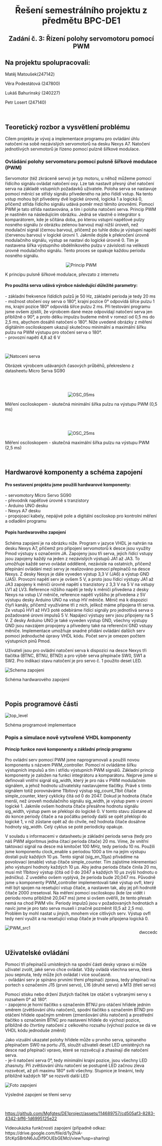 <h1 align="center"> Řešení semestrálního projektu z předmětu BPC-DE1</h1>
<h2 align="center">Zadání č. 3: Řízení polohy servomotoru pomocí PWM </h2>

<div>
  <h2>Na projektu spolupracovali:</h2>
  <p>Matěj Matoušek(247142)</p>
  <p>Věra Podestátová (247800)</p>
  <p>Lukáš Bahurinský (240227)</p>
  <p>Petr Losert (247140)</p>
</div>
<br>
<div>
  <p><h2>Teoretický rozbor a vysvětlení problému</h2></p>
  <p>Cílem projektu je vývoj a implementace programu pro ovládání úhlu natočení na sobě nezávislých servomotorů na desku Nexys A7. Natočení jednotlivých servmotorů je řízeno pomocí pulzně šířkové modulace.</p>
  <p><h3>Ovládání polohy servomotoru pomocí pulsně šířkové modulace (PWM)</h3></p>
  <p>Servomotor (též zkráceně servo) je typ motoru, u něhož můžeme pomocí řídícího signálu ovládat natočení osy. Lze tak nastavit přesný úhel natočení serva na základě vstupních požadavků uživatele. Poloha serva se nastavuje pomocí měnící se střídy signálu přivedeného na jeho řídídí vstup. Na tento vstup mohou být přivedeny dvě logické úrovně, logická 1 a logická 0, přičemž střída řídícího signálu udává poměr mezi těmito úrovněmi. Pomocí PWM je tato střída nastavována, a tím i poloha natočení serva. Princip PWM je nastíněn na následujícím obrázku. Jedná se vlastně o integrátor s komparátorem, kde je sčítána doba, po kterou vstupní napěťové pulzy nosného signálu (v obrázku zelenou barvou) mají nižší úroveň, než modulační signál (černou barvou), přičemž po tuhle dobu je výstupní napětí (červenou barvou) v logické úrovni 1. Jakmile dojde k překročení úrovně modulačního signálu, výstup se nastaví do logické úrovně 0. Tím je nastavena šířka výstupního obdélníkového pulzu v závislosti na velikosti úrovně modulačního signálu. Tento proces se opakuje každou periodu nosného signálu.</p>
   <div align="center"> 
     
   ![Princip PWM](https://github.com/Mgfgtes/DE1project/assets/114689757/677637af-a6d0-4ff2-9cb6-c7af3420bfb0)
   </div>  
   <p>K principu pulsně šířkové modulace, převzato z internetu</p> 
     
   
  
  <p><h4>Pro použitá serva udává výrobce následující důležité parametry:</h4>
  - základní frekvence řídídích pulzů je 50 Hz, základní perioda je tedy 20 ms <br>
  - možnost otočení osy serva o 180°, krajní pozice 0° odpovídá šířce pulzu 1 ms, krajní pozice 180° odpovídá šířce pulzu 2 ms. Při testování programu jsme ovšem zjistili, že výrobcem dané meze odpovídají natočení serva jen přibližně o 90°, a proto délku impulzu budeme měnit v romezí od 0,5 ms do 2,5 ms, abychom dosáhli natočení o 180°. Níže uvedené obrázky z měření digitálním osciloskopem ukazují skutečnou minimální a maximální šířku pulzu na PWM výstupu pro otočení serva o 180°.<br>
  - provozní napětí 4,8 až 6 V</p>
<br>

  ![Natoceni serva](https://github.com/Mgfgtes/DE1project/assets/114689757/0d093c4b-1b02-4a41-9426-395c6ebf445d)
<p>Obrázek výrobcem udávaných časových průběhů, překresleno z datasheetu Micro Serva SG90</p> 
<br>
<br>
<div align="center">
  
![OSC_05ms](https://github.com/Mgfgtes/DE1project/assets/114689757/449af7f4-e191-4de7-b51b-0d16f925fdef)
</div>
<p>Měření osciloskopem - skutečná minimální šířka pulzu na výstupu PWM (0,5 ms)</p> 
<br>
<br>
<div align="center">
  
![OSC_25ms](https://github.com/Mgfgtes/DE1project/assets/114689757/6e94a501-7177-4582-ae4e-6e2f9585e5c0)
</div>
<p>Měření osciloskopem - skutečná maximální šířka pulzu na výstupu PWM (2,5 ms)</p>
</div>
<br>
<div>

  <p><h2>Hardwarové komponenty a schéma zapojení</h2></p>
  <p><h4>Pro sestavení projektu jsme použili hardwarové komponenty:</h4>
  - servomotory Micro Servo SG90 <br>
  - převodník napěťové úrovně s tranzistory <br> 
  - Arduino UNO desku <br>
  - Nexys A7 desku <br>
  - propojoací kabely, nepájivé pole a digitální osciloskop pro kontrolní měření a odladění programu</p>
  <p><h4>Popis hardwarového zapojení</h4>
Schéma zapojení je na obrázku níže. Program v jazyce VHDL je nahrán na desku Nexys A7, přičemž pro připojení servomotorů k desce jsou využity Pmod výstupy s označením JA. Zapojeny jsou tři serva, jejich řídící vstupy jsou zapojeny každý na jeden z nezávislých výstupů JA1 až JA3. To umožňuje každé servo ovládat odděleně, nezávisle na ostatních, přičemž přepínání ovládání mezi servy je realizováno pomocí přepínačů na desce Nexys. Z desky Nexys je dále vyveden výstup 3,3 V (JA6) a výstup GND (JA5). Provozní napětí serv je ovšem 5 V, a proto jsou řídící výstupy JA1 až JA3 zapojeny k měniči úrovně napětí s tranzistory z 3,3 V na 5 V na vstupy LV1 až LV3. Reference nižšího napětí je tedy k měniči přivedena z desky Nexys na vstup LV měniče, reference napětí vyššího je přivedena z 5V výstupu desky Arduino UNO na vstup HV měniče. Měnič má k dispozici čtyři kanály, přičemž využíváme tři z nich, jelikož máme připojena tři serva. Ze vstupů HV1 až HV3 poté odebíráme řídící signály pro jednotlivá serva o požadované úrovni impulsů 5 V. Napájecí výstupy serv jsou připojeny na 5 V. Z desky Arduino UNO je také vyveden výstup GND, všechny výstupy GND jsou navzájem propojeny a přivedeny také na referenční GND vstupy měniče. Implementace umožňuje snadné přidání ovládání dalších serv pomocí jednoduché úpravy VHDL kódu. Počet serv je omezen počtem výstupních pinů Pmod. </p>
<p>Uživateli jsou pro ovládní natočení serva k dispozici na desce Nexys tři tlačítka (BTNC, BTNU, BTND) a pro výběr serva přepínače SW0, SW1 a SW2. Pro indikaci stavu natočení je pro servo č. 1 použito deset LED.</p>
  
![Schema zapojeni](https://github.com/Mgfgtes/DE1project/assets/114689757/80ef8e48-1399-4865-a4cc-4bf4bb2dfe68)
<p>Schéma hardwarového zapojení</p>

</div>
<br>
<div>
<p><h2>Popis programové části</h2></p>
   
![top_level](https://github.com/Mgfgtes/DE1project/assets/114689757/a4397063-eed4-40cc-8d28-a4293e025803)
<p>Schéma programové implementace</p> 
  
<p><h3>Popis a simulace nově vytvořené VHDL komponenty</h3> 
<p><h4>Princip funkce nové komponenty a základní princip programu</h4></p>  
Pro ovládní serv pomocí PWM jsme naprogramovali a použili novou komponentu s názvem PWM_controller. Pomocí ní ovládáme šířku výstupních impulsů a tím i střídu výstupních PWM signálů. Základní princip komponenty je založen na funkci integrátoru a komparátoru. Nejprve jsme si definovali vnitřní signál sig_width, který je pro nás v PWM modulačním signálem, a jehož hodnotu uživatelsky nastavujeme tlačítky. Právě s tímto signálem totiž porovnáváme 11bitový výstup sig_count_11bit čítače simple_counter, který cyklicky čítá od 0 do 2047. Dokud je hodnota čítače menší, než úroveň modulačního signálu sig_width, je výstup pwm v úrovni logické 1. Jakmile ovšem hodnota čítače přesáhne hodnotu signálu sig_width, výstup pwm se překlopí do logické 0. V tomto stavu zůstane až do konce periody čítače a na počátku periody další se opět překlopí do logické 1, v níž zůstane opět až do chvíle, než hodnota čítače dosáhne hodnoty sig_width. Celý cyklus se poté periodicky opakuje.</p>

<p>V souladu s informacemi v datasheetu je základní perioda serva (tedy pro náš PWM algoritmus jedna čítací perioda čítače) 20 ms. Víme, že vnitřní taktovací signál na desce má kmitočet 100 MHz, tedy periodu 10 ns. Použili jsme komponentu clock_enable s periodou 1000 a tím na jejím výstupu dostali pulz každých 10 µs. Tento signál (sig_en_10µs) přivádíme na povolovací (enable) vstup čítače simple_counter. Tím zajistíme inkrementaci jeho výstupní hodnoty každých 10 µs. Aby jedna perioda čítače činila 20 ms, musí mít 11bitový výstup (čítá od 0 do 2047 a každých 10 µs zvýší hodnotu o jedničku). Z uvedého ovšem vyplývá, že perioda bude 20,047 ms. Původně jsme u komponenty PWM_controller implementovali také výstup ovfl, který měl být spojen na resetující vstup čítače, a nastaven tak, aby jej při hodnotě čítače 2000 zresetoval. Na měření pomocí osciloskopu (kde lze vidět i periodu rovnu přibližně 20,047 ms) jsme si ovšem ověřili, že tento přesah nemá na chod PWM vliv. Periody impulzů jsou v požadovaných hodnotách a navíc jsme je pro tato serva museli i značně pozměnit (0,5 až 2,5 ms). Problém by mohl nastat u jiných, mnohem více citlivých serv. Výstup ovfl tedy není využit a na resetující vstup čítače je trvale připojena logická 0.</p>





<div style="float: right">
<p>dwccedc</p>
</div>  
  
![PWM_src1](https://github.com/Mgfgtes/DE1project/assets/114689757/7e6a2fdd-ad11-4e44-af12-fe6adf5e749e)
</div>

</div>
<br>
<div>
  <p><h2>Uživatelské ovládání</h2></p>
  <p>Pomocí tří přepínačů umístěných na spodní části desky vpravo si může uživatel zvolit, jaké servo chce ovládat. Vždy ovládá všechna serva, která jsou sepnuta, tedy může jich ovládat i více současně.<br>
  - ovládání serv je spínáno prvními třemi přepínači zprava, tedy přepínači na portech s označením J15 (první servo), L16 (druhé servo) a M13 (třetí servo) <br></p>
  <p>Pomocí stisku nebo držení žlutých tlačítek lze otáčet s vybranými servy s rozsahem 0° až 180°.<br>
  - zapojeno je horní tlačítko s označením BTNU pro otáčení hřídele jedním směrem (zvětšování úhlu natočení), spodní tlačítko s označením BTND pro otáčení hřídele opačným směrem (zmenšování úhlu natočení) a prostřední tlačítko s označením BTNC pro nastavení hřídele do výchozí pozice, přibližně do čtvrtiny natočení z celkového rozsahu (výchozí pozice se dá ve VHDL kódu jednoduše změnit)<br></p>
  <p>Jako vizuální ukazatel polohy hřídele může u prvního serva, spínaného přepínačem SW0 na portu J15, sloužit uživateli deset LED umístěných na desce nad přepínači vpravo, které se rozsvěcují a zhasínají dle natočení serva.<br> - je-li natočení serva 0°, tedy minimální krajní pozice, jsou všechny LED zhasnuty. Při zvětšování úhlu natočení se postupně LED začnou zleva rozsvěcet, až při maximu 180° svítí všechny. Stupnice je lineární, tedy přibližně každých 18° se rozsvítí další LED<br></p>       
  
![Foto zapojeni](https://github.com/Mgfgtes/DE1project/assets/114689757/7f6332b1-0204-4de6-b76d-2c031a7dfce8)
<p>Výsledné zapojení se třemi servy</p>
<br>

https://github.com/Mgfgtes/DE1project/assets/114689757/cd505af3-8283-4342-bff6-1d6995125e22
<p>Videoukázka funkčnosti zapojení (případně odkaz: https://drive.google.com/file/d/1y2hiA-SfcKpSBrbN6JuDif9OUEbGEMcl/view?usp=sharing)</p>



</div>











